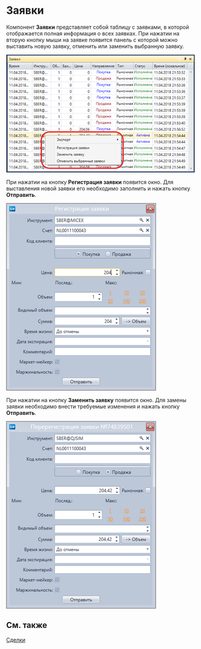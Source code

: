 # Заявки

Компонент **Заявки** представляет собой таблицу с заявками, в которой отображается полная информация о всех заявках. При нажатии на вторую кнопку мыши на заявке появится панель с которой можно выставить новую заявку, отменить или заменить выбранную заявку. 

![Terminal Quick start 04](../images/Terminal_Quick_start_04.png)

При нажатии на кнопку **Регистрация заявки** появится окно. Для выставления новой заявки его необходимо заполнить и нажать кнопку **Отправить**.

![Terminal OrderPanel 01](../images/Terminal_OrderPanel_01.png)

При нажатии на кнопку **Заменить заявку** появится окно. Для замены заявки необходимо внести требуемые изменения и нажать кнопку **Отправить**.

![Terminal OrderPanel 02](../images/Terminal_OrderPanel_02.png)

## См. также

[Сделки](Designer_Trades.md)
